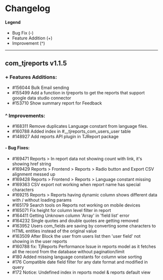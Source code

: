 # Changelog

#### Legend

- Bug Fix (-)
- Feature Addition (+)
- Improvement (^)

---

## com_tjreports v1.1.5

### + Features Additions:

- #156044 Bulk Email sending
- #155499 Add a function in tjreports to get the reports that support google data studio connector
- #153710 Show summary report for Feedback

### ^ Improvements:

- #168311 Remove duplicates Language constant from language files.
- #160788 Added index in #__tjreports_com_users_user table
- #148927 Add reports API plugin in TJReport package

#### - Bug Fixes:

- #169471 Reports > In report data not showing count with link, it's showing href string
- #169429 Reports > Frontend > Reports > Radio button and Export CSV alignment messed up
- #169428 Reports > Frontend > Reports > Language constant missing
- #169363 CSV export not working when report name has special characters
- #169215 Reports > Reports having dynamic column shows different data with / without loading params
- #165179 Search tools on Reports not working on mobile devices
- #165071 Fix height for column level filter in report
- #164411 Getting Unknown column 'Array' in 'field list' error
- #164232 Single quotes and double quotes are getting removed
- #163952 Users com_fields are saving by converting some characters to HTML entities instead of the original value
- #163509 After Block the user from users list then 'user field' not showing in the user reports
- #160788 fix: TjReports Performance Issue in reports model as it fetches all the record from the database without pagination/limit
- #180 Added missing language constants for column wise sorting
- #176 Compatible date field filter for any date format and modified in query
- #172 Notice: Undefined index in reports model & reports default view









